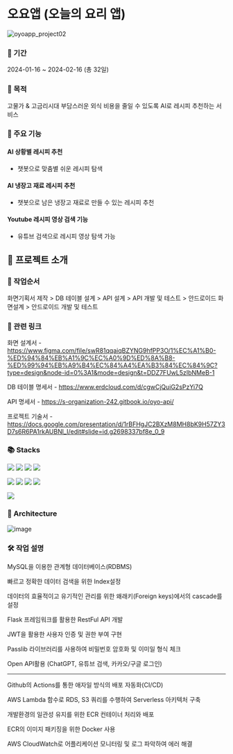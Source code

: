 # 오요앱 (오늘의 요리 앱)


![oyoapp_project02](https://github.com/OyoMaster/oyo-app-api/assets/158253607/9450b512-535a-42ae-873a-9e9d81fe74b6)


### 📅 기간
2024-01-16 ~ 2024-02-16 (총 32일)

### 📢 목적
고물가 & 고금리시대 부담스러운 외식 비용을 줄일 수 있도록 AI로 레시피 추천하는 서비스 

### 🍳 주요 기능
#### AI 상황별 레시피 추천
- 챗봇으로 맞춤별 쉬운 레시피 탐색
#### AI 냉장고 재료 레시피 추천
- 챗봇으로 남은 냉장고 재료로 만들 수 있는 레시피 추천
#### Youtube 레시피 영상 검색 기능
- 유튜브 검색으로 레시피 영상 탐색 가능




## 💫 프로젝트 소개

### 📌 작업순서

화면기획서 제작 > DB 테이블 설계 > API 설계 > API 개발 및 테스트 > 안드로이드 화면설계 > 안드로이드 개발 및 테스트

### 📎 관련 링크
화면 설계서 - https://www.figma.com/file/swR81qqaiqBZYNG9hfPP3O/1%EC%A1%B0-%ED%94%84%EB%A1%9C%EC%A0%9D%ED%8A%B8-%ED%99%94%EB%A9%B4%EC%84%A4%EA%B3%84%EC%84%9C?type=design&node-id=0%3A1&mode=design&t=DDZ7FUwL5zIbNMeB-1

DB 테이블 명세서 - https://www.erdcloud.com/d/cgwCjQuiG2sPzYi7Q

API 명세서 - https://s-organization-242.gitbook.io/oyo-api/

프로젝트 기술서 - https://docs.google.com/presentation/d/1rBFHgJC2BXzM8MH8bK9H57ZY3D7s6R6PA1rkAUBNl_I/edit#slide=id.g2698337bf8e_0_9

### 📚 Stacks

<img src="https://img.shields.io/badge/flask-000000?style=for-the-badge&logo=flask&logoColor=white"> <img src="https://img.shields.io/badge/mysql-4479A1?style=for-the-badge&logo=mysql&logoColor=white"> <img src="https://img.shields.io/badge/serverless-FD5750?style=for-the-badge&logo=serverless&logoColor=white"> <img src="https://img.shields.io/badge/jsonwebtokens-000000?style=for-the-badge&logo=jsonwebtokens&logoColor=white">

<img src="https://img.shields.io/badge/awslambda-FF9900?style=for-the-badge&logo=awslambda&logoColor=black"> <img src="https://img.shields.io/badge/amazonrds-527FFF?style=for-the-badge&logo=amazonrds&logoColor=white"> <img src="https://img.shields.io/badge/amazons3-569A31?style=for-the-badge&logo=amazons3&logoColor=white"> <img src="https://img.shields.io/badge/docker-2496ED?style=for-the-badge&logo=docker&logoColor=white"> 

<img src="https://img.shields.io/badge/git-F05032?style=for-the-badge&logo=git&logoColor=white">

### 🎇 Architecture

![image](https://github.com/OyoMaster/oyo-app-api/assets/158253607/f6d0c5de-4520-484a-bd80-9ab083c76d6a)


### 🛠️ 작업 설명
MySQL을 이용한 관계형 데이터베이스(RDBMS)

빠르고 정확한 데이터 검색을 위한 Index설정

데이터의 효율적이고 유기적인 관리를 위한 왜래키(Foreign keys)에서의 cascade를 설정

Flask 프레임워크를 활용한  RestFul API 개발

JWT을 활용한 사용자 인증 및 권한 부여 구현

Passlib 라이브러리를 사용하여 비밀번호 암호화 및 이미일 형식 체크

Open API활용 (ChatGPT, 유튜브 검색, 카카오/구글 로그인)

---

Github의 Actions를 통한 애자일 방식의 배포 자동화(CI/CD)

AWS Lambda 함수로 RDS, S3 쿼리를 수행하여 Serverless 아키텍처 구축

개발환경의 일관성 유지를 위한 ECR 컨테이너 처리와 배포

ECR의 이미지 패키징을 위한 Docker 사용

AWS CloudWatch로 어플리케이션 모니터링 및 로그 파악하여 에러 해결





